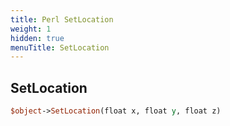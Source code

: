 ```yaml
---
title: Perl SetLocation
weight: 1
hidden: true
menuTitle: SetLocation
---
```

## SetLocation
```perl
$object->SetLocation(float x, float y, float z)
```